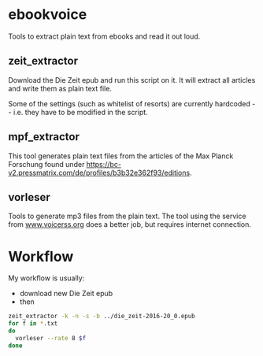 # ebookvoice
Tools to extract plain text from ebooks and read it out loud.

## zeit_extractor

Download the Die Zeit epub and run this script on it.  It will extract all articles and write them as plain text file.

Some of the settings (such as whitelist of resorts) are currently hardcoded -- i.e. they have to be modified in the script.


## mpf_extractor

This tool generates plain text files from the articles of the Max Planck Forschung found under https://bc-v2.pressmatrix.com/de/profiles/b3b32e362f93/editions.


## vorleser

Tools to generate mp3 files from the plain text.
The tool using the service from www.voicerss.org does a better job, but requires internet connection.


# Workflow

My workflow is usually:

- download new Die Zeit epub
- then
```bash
zeit_extractor -k -n -s -b ../die_zeit-2016-20_0.epub
for f in *.txt
do
  vorleser --rate 8 $f
done
```
